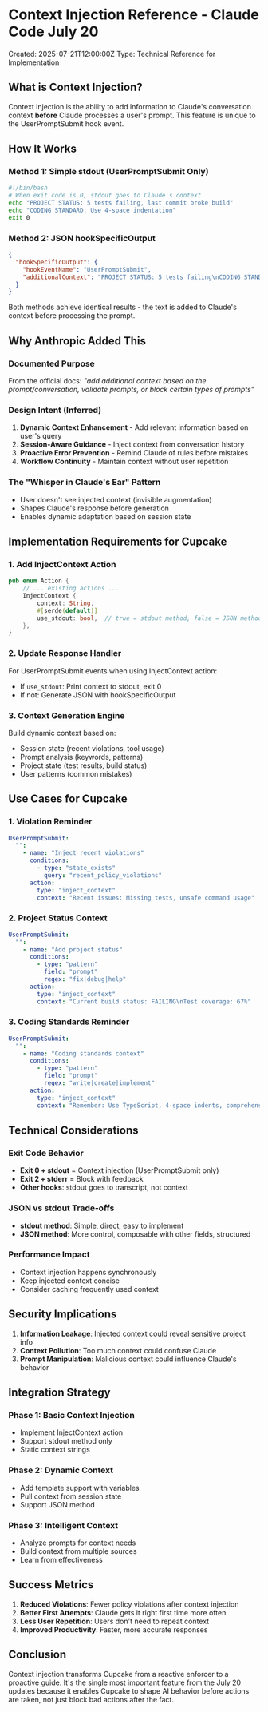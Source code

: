 # Context Injection Reference - Claude Code July 20

Created: 2025-07-21T12:00:00Z
Type: Technical Reference for Implementation

## What is Context Injection?

Context injection is the ability to add information to Claude's conversation context **before** Claude processes a user's prompt. This feature is unique to the UserPromptSubmit hook event.

## How It Works

### Method 1: Simple stdout (UserPromptSubmit Only)

```bash
#!/bin/bash
# When exit code is 0, stdout goes to Claude's context
echo "PROJECT STATUS: 5 tests failing, last commit broke build"
echo "CODING STANDARD: Use 4-space indentation"
exit 0
```

### Method 2: JSON hookSpecificOutput

```json
{
  "hookSpecificOutput": {
    "hookEventName": "UserPromptSubmit",
    "additionalContext": "PROJECT STATUS: 5 tests failing\nCODING STANDARD: Use 4-space indentation"
  }
}
```

Both methods achieve identical results - the text is added to Claude's context before processing the prompt.

## Why Anthropic Added This

### Documented Purpose

From the official docs: _"add additional context based on the prompt/conversation, validate prompts, or block certain types of prompts"_

### Design Intent (Inferred)

1. **Dynamic Context Enhancement** - Add relevant information based on user's query
2. **Session-Aware Guidance** - Inject context from conversation history
3. **Proactive Error Prevention** - Remind Claude of rules before mistakes
4. **Workflow Continuity** - Maintain context without user repetition

### The "Whisper in Claude's Ear" Pattern

- User doesn't see injected context (invisible augmentation)
- Shapes Claude's response before generation
- Enables dynamic adaptation based on session state

## Implementation Requirements for Cupcake

### 1. Add InjectContext Action

```rust
pub enum Action {
    // ... existing actions ...
    InjectContext {
        context: String,
        #[serde(default)]
        use_stdout: bool,  // true = stdout method, false = JSON method
    },
}
```

### 2. Update Response Handler

For UserPromptSubmit events when using InjectContext action:

- If `use_stdout`: Print context to stdout, exit 0
- If not: Generate JSON with hookSpecificOutput

### 3. Context Generation Engine

Build dynamic context based on:

- Session state (recent violations, tool usage)
- Prompt analysis (keywords, patterns)
- Project state (test results, build status)
- User patterns (common mistakes)

## Use Cases for Cupcake

### 1. Violation Reminder

```yaml
UserPromptSubmit:
  "":
    - name: "Inject recent violations"
      conditions:
        - type: "state_exists"
          query: "recent_policy_violations"
      action:
        type: "inject_context"
        context: "Recent issues: Missing tests, unsafe command usage"
```

### 2. Project Status Context

```yaml
UserPromptSubmit:
  "":
    - name: "Add project status"
      conditions:
        - type: "pattern"
          field: "prompt"
          regex: "fix|debug|help"
      action:
        type: "inject_context"
        context: "Current build status: FAILING\nTest coverage: 67%"
```

### 3. Coding Standards Reminder

```yaml
UserPromptSubmit:
  "":
    - name: "Coding standards context"
      conditions:
        - type: "pattern"
          field: "prompt"
          regex: "write|create|implement"
      action:
        type: "inject_context"
        context: "Remember: Use TypeScript, 4-space indents, comprehensive tests"
```

## Technical Considerations

### Exit Code Behavior

- **Exit 0 + stdout** = Context injection (UserPromptSubmit only)
- **Exit 2 + stderr** = Block with feedback
- **Other hooks**: stdout goes to transcript, not context

### JSON vs stdout Trade-offs

- **stdout method**: Simple, direct, easy to implement
- **JSON method**: More control, composable with other fields, structured

### Performance Impact

- Context injection happens synchronously
- Keep injected context concise
- Consider caching frequently used context

## Security Implications

1. **Information Leakage**: Injected context could reveal sensitive project info
2. **Context Pollution**: Too much context could confuse Claude
3. **Prompt Manipulation**: Malicious context could influence Claude's behavior

## Integration Strategy

### Phase 1: Basic Context Injection

- Implement InjectContext action
- Support stdout method only
- Static context strings

### Phase 2: Dynamic Context

- Add template support with variables
- Pull context from session state
- Support JSON method

### Phase 3: Intelligent Context

- Analyze prompts for context needs
- Build context from multiple sources
- Learn from effectiveness

## Success Metrics

1. **Reduced Violations**: Fewer policy violations after context injection
2. **Better First Attempts**: Claude gets it right first time more often
3. **Less User Repetition**: Users don't need to repeat context
4. **Improved Productivity**: Faster, more accurate responses

## Conclusion

Context injection transforms Cupcake from a reactive enforcer to a proactive guide. It's the single most important feature from the July 20 updates because it enables Cupcake to shape AI behavior before actions are taken, not just block bad actions after the fact.
